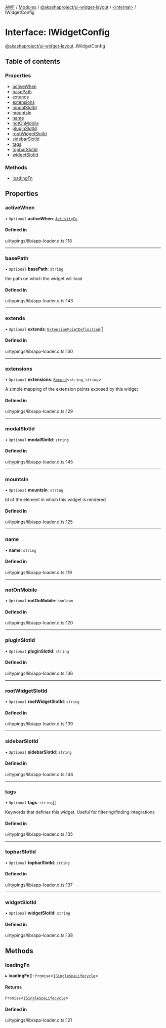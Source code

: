 [AWF](../README.md) / [Modules](../modules.md) / [@akashaproject/ui-widget-layout](../modules/akashaproject_ui_widget_layout.md) / [<internal\>](../modules/akashaproject_ui_widget_layout._internal_.md) / IWidgetConfig

# Interface: IWidgetConfig

[@akashaproject/ui-widget-layout](../modules/akashaproject_ui_widget_layout.md).[<internal>](../modules/akashaproject_ui_widget_layout._internal_.md).IWidgetConfig

## Table of contents

### Properties

- [activeWhen](akashaproject_ui_widget_layout._internal_.IWidgetConfig.md#activewhen)
- [basePath](akashaproject_ui_widget_layout._internal_.IWidgetConfig.md#basepath)
- [extends](akashaproject_ui_widget_layout._internal_.IWidgetConfig.md#extends)
- [extensions](akashaproject_ui_widget_layout._internal_.IWidgetConfig.md#extensions)
- [modalSlotId](akashaproject_ui_widget_layout._internal_.IWidgetConfig.md#modalslotid)
- [mountsIn](akashaproject_ui_widget_layout._internal_.IWidgetConfig.md#mountsin)
- [name](akashaproject_ui_widget_layout._internal_.IWidgetConfig.md#name)
- [notOnMobile](akashaproject_ui_widget_layout._internal_.IWidgetConfig.md#notonmobile)
- [pluginSlotId](akashaproject_ui_widget_layout._internal_.IWidgetConfig.md#pluginslotid)
- [rootWidgetSlotId](akashaproject_ui_widget_layout._internal_.IWidgetConfig.md#rootwidgetslotid)
- [sidebarSlotId](akashaproject_ui_widget_layout._internal_.IWidgetConfig.md#sidebarslotid)
- [tags](akashaproject_ui_widget_layout._internal_.IWidgetConfig.md#tags)
- [topbarSlotId](akashaproject_ui_widget_layout._internal_.IWidgetConfig.md#topbarslotid)
- [widgetSlotId](akashaproject_ui_widget_layout._internal_.IWidgetConfig.md#widgetslotid)

### Methods

- [loadingFn](akashaproject_ui_widget_layout._internal_.IWidgetConfig.md#loadingfn)

## Properties

### activeWhen

• `Optional` **activeWhen**: [`ActivityFn`](../modules/akashaproject_ui_widget_layout._internal_.md#activityfn)

#### Defined in

ui/typings/lib/app-loader.d.ts:118

___

### basePath

• `Optional` **basePath**: `string`

the path on which the widget will load

#### Defined in

ui/typings/lib/app-loader.d.ts:143

___

### extends

• `Optional` **extends**: [`ExtensionPointDefinition`](akashaproject_ui_widget_layout._internal_.ExtensionPointDefinition.md)[]

#### Defined in

ui/typings/lib/app-loader.d.ts:130

___

### extensions

• `Optional` **extensions**: [`Record`](../modules/akashaproject_ui_widget_layout._internal_.md#record)<`string`, `string`\>

A simple mapping of the extension points exposed by this widget

#### Defined in

ui/typings/lib/app-loader.d.ts:129

___

### modalSlotId

• `Optional` **modalSlotId**: `string`

#### Defined in

ui/typings/lib/app-loader.d.ts:145

___

### mountsIn

• `Optional` **mountsIn**: `string`

Id of the element in which this widget is rendered

#### Defined in

ui/typings/lib/app-loader.d.ts:125

___

### name

• **name**: `string`

#### Defined in

ui/typings/lib/app-loader.d.ts:119

___

### notOnMobile

• `Optional` **notOnMobile**: `boolean`

#### Defined in

ui/typings/lib/app-loader.d.ts:120

___

### pluginSlotId

• `Optional` **pluginSlotId**: `string`

#### Defined in

ui/typings/lib/app-loader.d.ts:136

___

### rootWidgetSlotId

• `Optional` **rootWidgetSlotId**: `string`

#### Defined in

ui/typings/lib/app-loader.d.ts:139

___

### sidebarSlotId

• `Optional` **sidebarSlotId**: `string`

#### Defined in

ui/typings/lib/app-loader.d.ts:144

___

### tags

• `Optional` **tags**: `string`[]

Keywords that defines this widget.
Useful for filtering/finding integrations

#### Defined in

ui/typings/lib/app-loader.d.ts:135

___

### topbarSlotId

• `Optional` **topbarSlotId**: `string`

#### Defined in

ui/typings/lib/app-loader.d.ts:137

___

### widgetSlotId

• `Optional` **widgetSlotId**: `string`

#### Defined in

ui/typings/lib/app-loader.d.ts:138

## Methods

### loadingFn

▸ **loadingFn**(): `Promise`<[`ISingleSpaLifecycle`](akashaproject_ui_widget_layout._internal_.ISingleSpaLifecycle.md)\>

#### Returns

`Promise`<[`ISingleSpaLifecycle`](akashaproject_ui_widget_layout._internal_.ISingleSpaLifecycle.md)\>

#### Defined in

ui/typings/lib/app-loader.d.ts:121
